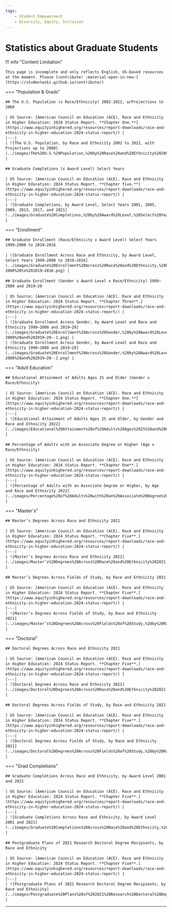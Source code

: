 ```yaml
---
tags:
    - Student Empowerment
    - Diversity, Equity, Inclusion
---
```


# Statistics about Graduate Students

!!! info "Content Limitation"

    This page is incomplete and only reflects English, US-based resources at the moment. Please [contribute! :material-open-in-new:](https://studentwiki.github.io/contribute/)

=== "Population & Grads"

    ## The U.S. Population (x Race/Ethnicity) 2002-2022, w/Projections to 2060
    
    | US Source: [American Council on Education (ACE). Race and Ethnicity in Higher Education: 2024 Status Report. **Chapter One.**](https://www.equityinhighered.org/resources/report-downloads/race-and-ethnicity-in-higher-education-2024-status-report/) |
    |---|
    | ![The U.S. Population, by Race and Ethnicity 2002 to 2022, with Projections up to 2060](../images/The%20U.S.%20Population,%20by%20Race%20and%20Ethnicity%202002%20to%202022,%20with%20Projections%20up%20to%202060.png) | 

    ## Graduate Completions (x Award Level) Select Years

    | US Source: [American Council on Education (ACE). Race and Ethnicity in Higher Education: 2024 Status Report. **Chapter five.**](https://www.equityinhighered.org/resources/report-downloads/race-and-ethnicity-in-higher-education-2024-status-report/) |
    |---|
    | ![Graduate Completions, by Award Level, Select Years 2001, 2005, 2009, 2013, 2017, and 2021](../images/Graduate%20Completions,%20by%20Award%20Level,%20Select%20Years%202001,%202005,%202009,%202013,%202017,%20and%202021.png) |

=== "Enrollment"

    ## Graduate Enrollment (Race/Ethnicity x Award Level) Select Years 1999–2000 to 2019–2016

    | ![Graduate Enrollment Across Race and Ethnicity, by Award Level, Select Years 1999–2000 to 2019–2016](../images/Graduate%20Enrollment%20Across%20Race%20and%20Ethnicity,%20by%20Award%20Level,%20Select%20Years%201999–2000%20to%202019–2016.png) |
    
    ## Graduate Enrollment (Gender x Award Level x Race/Ethnicity) 1999–2000 and 2019–20

    | US Source: [American Council on Education (ACE). Race and Ethnicity in Higher Education: 2024 Status Report. **Chapter Three**.](https://www.equityinhighered.org/resources/report-downloads/race-and-ethnicity-in-higher-education-2024-status-report/) |
    |---|
    | ![Graduate Enrollment Across Gender, by Award Level and Race and Ethnicity 1999–2000 and 2019–20](../images/Graduate%20Enrollment%20Across%20Gender,%20by%20Award%20Level%20and%20Race%20and%20Ethnicity%201999–2000%20and%202019–20--1.png) |
    | ![Graduate Enrollment Across Gender, by Award Level and Race and Ethnicity 1999–2000 and 2019–20](../images/Graduate%20Enrollment%20Across%20Gender,%20by%20Award%20Level%20and%20Race%20and%20Ethnicity%201999–2000%20and%202019–20--2.png) |

=== "Adult Education"

    ## Educational Attainment of Adults Ages 25 and Older (Gender x Race/Ethnicity)

    | US Source: [American Council on Education (ACE). Race and Ethnicity in Higher Education: 2024 Status Report. **Chapter One.**](https://www.equityinhighered.org/resources/report-downloads/race-and-ethnicity-in-higher-education-2024-status-report/) |
    |---|
    | ![Educational Attainment of Adults Ages 25 and Older, by Gender and Race and Ethnicity 2022](../images/Educational%20Attainment%20of%20Adults%20Ages%2025%20and%20Older,%20by%20Gender%20and%20Race%20and%20Ethnicity%202022.png) |

    ## Percentage of Adults with an Associate Degree or Higher (Age x Race/Ethnicity)

    | US Source: [American Council on Education (ACE). Race and Ethnicity in Higher Education: 2024 Status Report. **Chapter One**.](https://www.equityinhighered.org/resources/report-downloads/race-and-ethnicity-in-higher-education-2024-status-report/) |
    |---|
    | ![Percentage of Adults with an Associate Degree or Higher, by Age and Race and Ethnicity 2022](../images/Percentage%20of%20Adults%20with%20an%20Associate%20Degree%20or%20Higher,%20by%20Age%20and%20Race%20and%20Ethnicity%202022.png) |

=== "Master's"

    ## Master’s Degrees Across Race and Ethnicity 2021

    | US Source: [American Council on Education (ACE). Race and Ethnicity in Higher Education: 2024 Status Report. **Chapter Five**.](https://www.equityinhighered.org/resources/report-downloads/race-and-ethnicity-in-higher-education-2024-status-report/) |
    |---|
    | ![Master’s Degrees Across Race and Ethnicity 2021](../images/Master’s%20Degrees%20Across%20Race%20and%20Ethnicity%202021.png) |

    ## Master’s Degrees Across Fields of Study, by Race and Ethnicity 2021

    | US Source: [American Council on Education (ACE). Race and Ethnicity in Higher Education: 2024 Status Report. **Chapter Five**.](https://www.equityinhighered.org/resources/report-downloads/race-and-ethnicity-in-higher-education-2024-status-report/) |
    |---|
    | ![Master’s Degrees Across Fields of Study, by Race and Ethnicity 2021](../images/Master’s%20Degrees%20Across%20Fields%20of%20Study,%20by%20Race%20and%20Ethnicity%202021.png) |

=== "Doctoral"

    ## Doctoral Degrees Across Race and Ethnicity 2021

    | US Source: [American Council on Education (ACE). Race and Ethnicity in Higher Education: 2024 Status Report. **Chapter Five**.](https://www.equityinhighered.org/resources/report-downloads/race-and-ethnicity-in-higher-education-2024-status-report/) |
    |---|
    | ![Doctoral Degrees Across Race and Ethnicity 2021](../images/Doctoral%20Degrees%20Across%20Race%20and%20Ethnicity%202021.png) |
    
    ## Doctoral Degrees Across Fields of Study, by Race and Ethnicity 2021

    | US Source: [American Council on Education (ACE). Race and Ethnicity in Higher Education: 2024 Status Report. **Chapter Five**.](https://www.equityinhighered.org/resources/report-downloads/race-and-ethnicity-in-higher-education-2024-status-report/) |
    |---|
    | ![Doctoral Degrees Across Fields of Study, by Race and Ethnicity 2021](../images/Doctoral%20Degrees%20Across%20Fields%20of%20Study,%20by%20Race%20and%20Ethnicity%202021.png) |

=== "Grad Completions"

    ## Graduate Completions Across Race and Ethnicity, by Award Level 2001 and 2021

    | US Source: [American Council on Education (ACE). Race and Ethnicity in Higher Education: 2024 Status Report. **Chapter Five**.](https://www.equityinhighered.org/resources/report-downloads/race-and-ethnicity-in-higher-education-2024-status-report/) |
    |---|
    | ![Graduate Completions Across Race and Ethnicity, by Award Level 2001 and 2021](../images/Graduate%20Completions%20Across%20Race%20and%20Ethnicity,%20by%20Award%20Level%202001%20and%202021.png) |

    ## Postgraduate Plans of 2021 Research Doctoral Degree Recipients, by Race and Ethnicity

    | US Source: [American Council on Education (ACE). Race and Ethnicity in Higher Education: 2024 Status Report. **Chapter Five**.](https://www.equityinhighered.org/resources/report-downloads/race-and-ethnicity-in-higher-education-2024-status-report/) |
    |---|
    | ![Postgraduate Plans of 2021 Research Doctoral Degree Recipients, by Race and Ethnicity](../images/Postgraduate%20Plans%20of%202021%20Research%20Doctoral%20Degree%20Recipients,%20by%20Race%20and%20Ethnicity.png) |

___